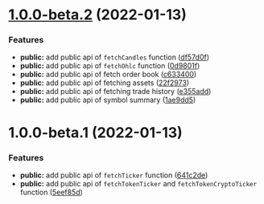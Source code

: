 # [1.0.0-beta.2](https://github.com/coinset/currency.com/compare/v1.0.0-beta.1...v1.0.0-beta.2) (2022-01-13)


### Features

* **public:** add public api of `fetchCandles` function ([df57d0f](https://github.com/coinset/currency.com/commit/df57d0fb7b482592a5ede45629200b2343210b09))
* **public:** add public api of `fetchOhlc` function ([0d9801f](https://github.com/coinset/currency.com/commit/0d9801f20b4f18272398faa3a82454a25e5ab941))
* **public:** add public api of fetch order book ([c633400](https://github.com/coinset/currency.com/commit/c6334000383fc6a78953416a9a264c24f4a60f3a))
* **public:** add public api of fetching assets ([22f2973](https://github.com/coinset/currency.com/commit/22f2973976fc8e4da49338a55671a32828aff243))
* **public:** add public api of fetching trade history ([e355add](https://github.com/coinset/currency.com/commit/e355addb55f54c3c2a15ce50fa359721c3a12148))
* **public:** add public api of symbol summary ([1ae9dd5](https://github.com/coinset/currency.com/commit/1ae9dd56533f36a472799ebada474f8a5ac9e064))

# 1.0.0-beta.1 (2022-01-13)


### Features

* **public:** add public api of `fetchTicker` function ([641c2de](https://github.com/coinset/currency.com/commit/641c2de6cb3af4661c75fc0ca02aeec80a17b155))
* **public:** add public api of `fetchTokenTicker` and `fetchTokenCryptoTicker` function ([5eef85d](https://github.com/coinset/currency.com/commit/5eef85d1186d25963d6b4ff96b92ea90bc567980))
